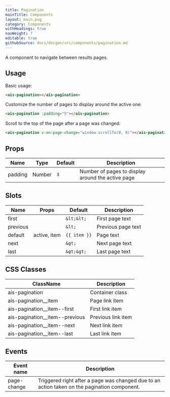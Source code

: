 ```yaml
---
title: Pagination
mainTitle: Components
layout: main.pug
category: Components
withHeadings: true
navWeight: 7
editable: true
githubSource: docs/docgen/src/components/pagination.md
---
```


A component to navigate between results pages.

## Usage

Basic usage:

```html
<ais-pagination></ais-pagination>
```

Customize the number of pages to display around the active one:

```html
<ais-pagination :padding="5"></ais-pagination>
```

Scroll to the top of the page after a page was changed:

```html
<ais-pagination v-on:page-change="window.scrollTo(0, 0)"></ais-pagination>
```

## Props

| Name    | Type   | Default | Description                                       |
|---------|--------|---------|---------------------------------------------------|
| padding | Number | `3`     | Number of pages to display around the active page |

## Slots

| Name     | Props        | Default      | Description        |
|----------|--------------|--------------|--------------------|
| first    |              | `&lt;&lt;`   | First page text    |
| previous |              | `&lt;`       | Previous page text |
| default  | active, item | `{{ item }}` | Page text          |
| next     |              | `&gt;`       | Next page text     |
| last     |              | `&gt;&gt;`   | Last page text     |

## CSS Classes

| ClassName                      | Description        |
|--------------------------------|--------------------|
| ais-pagination                 | Container class    |
| ais-pagination__item           | Page link item     |
| ais-pagination__item--first    | First link item    |
| ais-pagination__item--previous | Previous link item |
| ais-pagination__item--next     | Next link item     |
| ais-pagination__item--last     | Last link item     |

## Events

| Event name  | Description                                                                                  |
|-------------|----------------------------------------------------------------------------------------------|
| page-change | Triggered right after a page was changed due to an action taken on the pagination component. |
